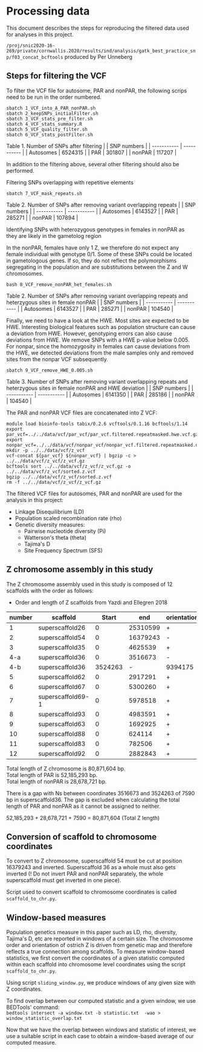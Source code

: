 # Processing data

This document describes the steps for reproducing the filtered data used for analyses in this project.

`/proj/snic2020-16-269/private/cornwallis.2020/results/ind/analysis/gatk_best_practice_snp/f03_concat_bcftools` produced by Per Unneberg

## Steps for filtering the VCF
To filter the VCF file for autosome, PAR and nonPAR, the following scrips need to be run in the order numbered.

```
sbatch 1_VCF_into_A_PAR_nonPAR.sh
sbatch 2_keepSNPs_initialFilter.sh
sbatch 3_VCF_stats_pre_filter.sh
sbatch 4_VCF_stats_summary.R
sbatch 5_VCF_quality_filter.sh
sbatch 6_VCF_stats_postFilter.sh
```

Table 1. Number of SNPs after filtering
|   | SNP numbers |
| ----------- | ----------- |
| Autosomes | 6524315 |
| PAR | 301807 |
| nonPAR | 117207 |

In addition to the filtering above, several other filtering should also be performed. 

Filtering SNPs overlapping with repetitive elements

`sbatch 7_VCF_mask_repeats.sh`

Table 2. Number of SNPs after removing variant overlapping repeats
|   | SNP numbers |
| ----------- | ----------- |
| Autosomes | 6143527 |
| PAR | 285271 |
| nonPAR | 107894 |

Identifying SNPs with heterozygous genotypes in females in nonPAR as they are likely in the gametolog region

In the nonPAR, females have only 1 Z, we therefore do not expect any female individual with genotype 0/1. Some of these SNPs could be 
located in gametologous genes. If so, they do not reflect the polymorphisms segregating in the population and are substitutions between the
Z and W chromosomes.

`bash 8_VCF_remove_nonPAR_het_females.sh`

Table 2. Number of SNPs after removing variant overlapping repeats and heterzygous sites in female nonPAR
|   | SNP numbers |
| ----------- | ----------- |
| Autosomes | 6143527 |
| PAR | 285271 |
| nonPAR | 104540 |

Finally, we need to have a look at the HWE. Most sites are expected to be HWE. Interesting biological features
such as population structure can cause a deviation from HWE. However, genotyping errors can also cause 
deviations from HWE. We remove SNPs with a HWE p-value below 0.005. For nonpar, since the homozygosity in females
can cause deviations from the HWE, we detected deviations from the male samples only and removed sites from the nonpar
VCF subsequently.

`sbatch 9_VCF_remove_HWE_0.005.sh`

Table 3. Number of SNPs after removing variant overlapping repeats and heterzygous sites in female nonPAR and HWE deviation
|   | SNP numbers |
| ----------- | ----------- |
| Autosomes | 6141350 |
| PAR | 285186 |
| nonPAR | 104540 |

The PAR and nonPAR VCF files are concatenated into Z VCF:

```
module load bioinfo-tools tabix/0.2.6 vcftools/0.1.16 bcftools/1.14
export par_vcf=../../data/vcf/par_vcf/par_vcf.filtered.repeatmasked.hwe.vcf.gz
export nonpar_vcf=../../data/vcf/nonpar_vcf/nonpar_vcf.filtered.repeatmasked.nofemalehet.hwe.vcf.gz
mkdir -p ../../data/vcf/z_vcf
vcf-concat ${par_vcf} ${nonpar_vcf} | bgzip -c > ../../data/vcf/z_vcf/z_vcf.gz
bcftools sort ../../data/vcf/z_vcf/z_vcf.gz -o ../../data/vcf/z_vcf/sorted.z.vcf
bgzip ../../data/vcf/z_vcf/sorted.z.vcf
rm -f ../../data/vcf/z_vcf/z_vcf.gz
```

The filtered VCF files for autosomes, PAR and nonPAR are used for the analysis in this project:
- Linkage Disequilibrium (LD)
- Population scaled recombination rate (rho)
- Genetic diversity measures:
    - Pairwise nucleotide diversity (Pi)
    - Watterson's theta (theta)
    - Tajima's D
    - Site Frequency Spectrum (SFS)

## Z chromosome assembly in this study
The Z chromosome assembly used in this study is composed of 12 scaffolds with the order as follows:

 - Order and length of Z scaffolds from Yazdi and Ellegren 2018

| number | scaffold | Start | end | orientation | segment | length |
| ------ | -------- | ----- | --- | ----------- | ------- | ------ |
| 1 | superscaffold26 | 0 | 25310599 | + | PAR | 25310599 |
| 2 | superscaffold54 | 0 | 16379243 | - | PAR | 29256470 |
| 3 | superscaffold35 | 0 | 4625539 | + | PAR | 4625539 |
| 4-a | superscaffold36 | 0 | 3516673 | - | nonPAR | 3516673 |
| 4-b | superscaffold36 | 3524263 | - | 9394175 | PAR | 5869912 |
| 5 | superscaffold62 | 0 | 2917291 | + | nonPAR | 2917291 |
| 6 | superscaffold67 | 0 | 5300260 | + | nonPAR | 5300260 |
| 7 | superscaffold69-1 | 0 | 5978518 | + | nonPAR | 5978518 |
| 8 | superscaffold93 | 0 | 4983591 | + | nonPAR | 4983591 |
| 9 | superscaffold63 | 0 | 1692925 | + | nonPAR | 1692925 |
| 10 | superscaffold88 | 0 | 624114 | + | nonPAR | 624114 |
| 11 | superscaffold83 | 0 | 782506 | + | nonPAR | 782506 |
| 12 | superscaffold92 | 0 | 2882843 | + | nonPAR | 2882843 |

Total length of Z chromosome is 80,871,604 bp. <br>
Total length of PAR is 52,185,293 bp. <br>
Total length of nonPAR is 28,678,721 bp. <br>

There is a gap with Ns between coordinates 3516673 and 3524263 of 7590 bp in superscaffold36.
The gap is excluded when calculating the total length of PAR and nonPAR as it cannot be assigned to neither. 

52,185,293 + 28,678,721 + 7590 = 80,871,604 (Total Z length)

## Conversion of scaffold to chromosome coordinates

To convert to Z chromosome, superscaffold 54 must be cut at position 16379243 and inverted.
Superscaffold 36 as a whole must also gets inverted (! Do not invert PAR and nonPAR separately, the whole superscaffold must get inverted in one piece).

Script used to convert scaffold to chromosome coordinates is called `scaffold_to_chr.py`. 

## Window-based measures

Population genetics measure in this paper such as LD, rho, diversity, Tajima's D, etc are reported in windows of a certain size.
The chromosome order and orientation of ostrich Z is driven from genetic map and therefore reflects a true connection among scaffolds. 
To measure window-based statistics, we first convert the coordinates of a given statistic computed within each scaffold into chromosome level coordinates using
the script `scaffold_to_chr.py`. 

Using script `sliding_window.py`, we produce windows of any given size with Z coordinates.

To find overlap between our computed statistic and a given window, we use BEDTools' command: <br>
`bedtools intersect -a window.txt -b statistic.txt  -wao > window_statistic_overlap.txt`

Now that we have the overlap between windows and statistic of interest, we use a suitable script in each case to obtain a window-based average of our computed measure.





